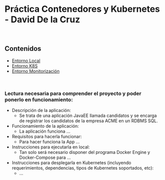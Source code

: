 # Práctica Contenedores y Kubernetes - David De la Cruz

<br>

## Contenidos

* [Entorno Local](./Entorno%20local#readme)
* [Entorno K8S](./k8s#readme)
* [Entorno Monitorización](./monitoring#readme)

<br>

### Lectura necesaria para comprender el proyecto y poder ponerlo en funcionamiento:

- Descripción de la aplicación:
	+ Se trata de una aplicación JavaEE llamada candidatos y se encarga de registrar los candidatos de la empresa ACME en un RDBMS SQL.
- Funcionamiento de la aplicación:
	+ La aplicación funciona ...
- Requisitos para hacerla funcionar:
	+ Para hacer funciona la App ...
- Instrucciones para ejecutarla en local:
	+ Tan solo será necesario disponer del programa Docker Engine y Docker-Compose para ...
- Instrucciones para desplegarla en Kubernetes (incluyendo requerimientos, dependencias, tipos de Kubernetes soportados, etc):
	+ ...


